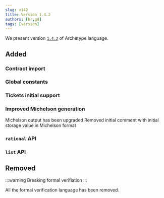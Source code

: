 ```yaml
---
slug: v142
title: Version 1.4.2
authors: [br,gd]
tags: [version]
---
```


We present version [`1.4.2`](/docs/installation) of Archetype language.

## Added

### Contract import

<!--truncate-->

### Global constants

### Tickets initial support

### Improved Michelson generation

Michelson output has been upgraded
Removed initial comment with initial storage value in Michelson format

### `rational` API

### `list` API

## Removed

:::warning
Breaking formal verifiation
:::

All the formal verification language has been removed.